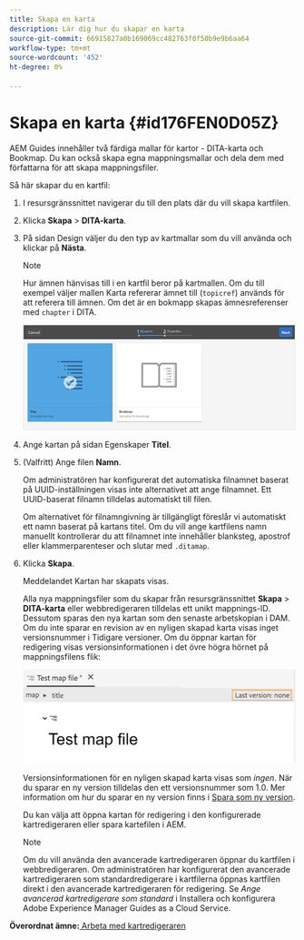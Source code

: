 ```yaml
---
title: Skapa en karta
description: Lär dig hur du skapar en karta
source-git-commit: 66915827a0b169069cc482763f0f50b9e9b6aa64
workflow-type: tm+mt
source-wordcount: '452'
ht-degree: 0%

---
```



# Skapa en karta {#id176FEN0D05Z}

AEM Guides innehåller två färdiga mallar för kartor - DITA-karta och Bookmap. Du kan också skapa egna mappningsmallar och dela dem med författarna för att skapa mappningsfiler.

Så här skapar du en kartfil:

1. I resursgränssnittet navigerar du till den plats där du vill skapa kartfilen.

1. Klicka **Skapa** \> **DITA-karta**.

1. På sidan Design väljer du den typ av kartmallar som du vill använda och klickar på **Nästa**.

   >[!NOTE]
   >
   > Hur ämnen hänvisas till i en kartfil beror på kartmallen. Om du till exempel väljer mallen Karta refererar ämnet till \(`topicref`\) används för att referera till ämnen. Om det är en bokmapp skapas ämnesreferenser med `chapter` i DITA.

   ![](images/map-template.png)

1. Ange kartan på sidan Egenskaper **Titel**.

1. \(Valfritt\) Ange filen **Namn**.

   Om administratören har konfigurerat det automatiska filnamnet baserat på UUID-inställningen visas inte alternativet att ange filnamnet. Ett UUID-baserat filnamn tilldelas automatiskt till filen.

   Om alternativet för filnamngivning är tillgängligt föreslår vi automatiskt ett namn baserat på kartans titel. Om du vill ange kartfilens namn manuellt kontrollerar du att filnamnet inte innehåller blanksteg, apostrof eller klammerparenteser och slutar med `.ditamap`.

1. Klicka **Skapa**.

   Meddelandet Kartan har skapats visas.

   Alla nya mappningsfiler som du skapar från resursgränssnittet **Skapa** \> **DITA-karta** eller webbredigeraren tilldelas ett unikt mappnings-ID. Dessutom sparas den nya kartan som den senaste arbetskopian i DAM. Om du inte sparar en revision av en nyligen skapad karta visas inget versionsnummer i Tidigare versioner. Om du öppnar kartan för redigering visas versionsinformationen i det övre högra hörnet på mappningsfilens flik:

   ![](images/first-version-map-none.png)

   Versionsinformationen för en nyligen skapad karta visas som *ingen*. När du sparar en ny version tilldelas den ett versionsnummer som 1.0. Mer information om hur du sparar en ny version finns i [Spara som ny version](web-editor-features.md#save-as-new-version-id209ME400GXA).

   Du kan välja att öppna kartan för redigering i den konfigurerade kartredigeraren eller spara kartefilen i AEM.

   >[!NOTE]
   >
   > Om du vill använda den avancerade kartredigeraren öppnar du kartfilen i webbredigeraren. Om administratören har konfigurerat den avancerade kartredigeraren som standardredigerare i kartfilerna öppnas kartfilen direkt i den avancerade kartredigeraren för redigering. Se *Ange avancerad kartredigerare som standard* i Installera och konfigurera Adobe Experience Manager Guides as a Cloud Service.


**Överordnat ämne:**[ Arbeta med kartredigeraren](map-editor.md)

